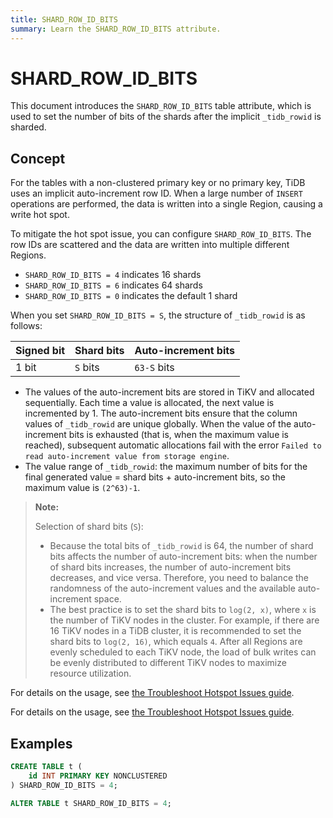 ```yaml
---
title: SHARD_ROW_ID_BITS
summary: Learn the SHARD_ROW_ID_BITS attribute.
---
```


# SHARD_ROW_ID_BITS

This document introduces the `SHARD_ROW_ID_BITS` table attribute, which is used to set the number of bits of the shards after the implicit `_tidb_rowid` is sharded.

## Concept

For the tables with a non-clustered primary key or no primary key, TiDB uses an implicit auto-increment row ID. When a large number of `INSERT` operations are performed, the data is written into a single Region, causing a write hot spot.

To mitigate the hot spot issue, you can configure `SHARD_ROW_ID_BITS`. The row IDs are scattered and the data are written into multiple different Regions.

- `SHARD_ROW_ID_BITS = 4` indicates 16 shards
- `SHARD_ROW_ID_BITS = 6` indicates 64 shards
- `SHARD_ROW_ID_BITS = 0` indicates the default 1 shard

When you set `SHARD_ROW_ID_BITS = S`, the structure of `_tidb_rowid` is as follows:

| Signed bit |  Shard bits | Auto-increment bits |
|--------|--------|--------------|
| 1 bit | `S` bits | `63-S` bits |

- The values of the auto-increment bits are stored in TiKV and allocated sequentially. Each time a value is allocated, the next value is incremented by 1. The auto-increment bits ensure that the column values of `_tidb_rowid` are unique globally. When the value of the auto-increment bits is exhausted (that is, when the maximum value is reached), subsequent automatic allocations fail with the error `Failed to read auto-increment value from storage engine`.
- The value range of `_tidb_rowid`: the maximum number of bits for the final generated value = shard bits + auto-increment bits, so the maximum value is `(2^63)-1`.

> **Note:**
>
> Selection of shard bits (`S`):
>
> - Because the total bits of `_tidb_rowid` is 64, the number of shard bits affects the number of auto-increment bits: when the number of shard bits increases, the number of auto-increment bits decreases, and vice versa. Therefore, you need to balance the randomness of the auto-increment values and the available auto-increment space.
> - The best practice is to set the shard bits to `log(2, x)`, where `x` is the number of TiKV nodes in the cluster. For example, if there are 16 TiKV nodes in a TiDB cluster, it is recommended to set the shard bits to `log(2, 16)`, which equals `4`. After all Regions are evenly scheduled to each TiKV node, the load of bulk writes can be evenly distributed to different TiKV nodes to maximize resource utilization.

<CustomContent platform="tidb">

For details on the usage, see [the Troubleshoot Hotspot Issues guide](/troubleshoot-hot-spot-issues.md#use-shard_row_id_bits-to-process-hotspots).

</CustomContent>

<CustomContent platform="tidb-cloud">

For details on the usage, see [the Troubleshoot Hotspot Issues guide](https://docs.pingcap.com/tidb/stable/troubleshoot-hot-spot-issues#use-shard_row_id_bits-to-process-hotspots).

</CustomContent>

## Examples

```sql
CREATE TABLE t (
    id INT PRIMARY KEY NONCLUSTERED
) SHARD_ROW_ID_BITS = 4;
```

```sql
ALTER TABLE t SHARD_ROW_ID_BITS = 4;
```
